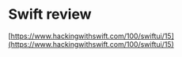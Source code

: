 # Swift review

[https://www.hackingwithswift.com/100/swiftui/15](https://www.hackingwithswift.com/100/swiftui/15)
